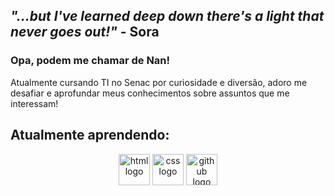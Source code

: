 ## _"...but I've learned deep down there's a light that never goes out!"_ - Sora

### Opa, podem me chamar de **Nan**!

Atualmente cursando TI no Senac por curiosidade e diversão, adoro me desafiar e aprofundar meus conhecimentos sobre assuntos que me interessam!


## Atualmente aprendendo:

<div align="center" style="display: inline_block">
    <img src="https://skillicons.dev/icons?i=html" height="50" alt="html logo" />
    <img src="https://skillicons.dev/icons?i=css" height="50" alt="css logo" />
    <img src="https://skillicons.dev/icons?i=github" height="50" alt="github logo" />
</div>

